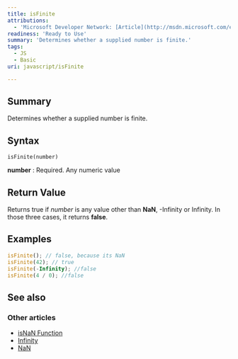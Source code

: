 ```yaml
---
title: isFinite
attributions:
  - 'Microsoft Developer Network: [Article](http://msdn.microsoft.com/en-us/library/ie/h5s8dazc(v=vs.94).aspx)'
readiness: 'Ready to Use'
summary: 'Determines whether a supplied number is finite.'
tags:
  - JS
  - Basic
uri: javascript/isFinite

---
```

## Summary

Determines whether a supplied number is finite.

## Syntax

    isFinite(number)

**number**
:   Required. Any numeric value

## Return Value

Returns true if *number* is any value other than **NaN**, -Infinity or Infinity. In those three cases, it returns **false**.

## Examples

``` js
isFinite(); // false, because its NaN
isFinite(42); // true
isFinite(-Infinity); //false
isFinite(4 / 0); //false
```

## See also

### Other articles

-   [isNaN Function](/javascript/isNaN)
-   [Infinity](/javascript/Infinity)
-   [NaN](/javascript/NaN)


